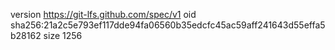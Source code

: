 version https://git-lfs.github.com/spec/v1
oid sha256:21a2c5e793ef117dde94fa06560b35edcfc45ac59aff241643d55effa5b28162
size 1256
